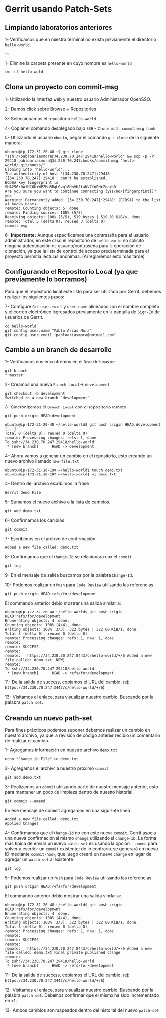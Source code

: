 # Gerrit usando Patch-Sets

## Limpiando laboratorios anteriores

1- Verificamos que en nuestra terminal no exista previamente el directorio `hello-world`.

```
ls 
```

1- Elimine la carpeta presente en cuyo nombre es `hello-world`

```
rm -rf hello-wold
```

## Clona un proyecto con commit-msg

1- Utilizando la interfaz web y nuestro usuario Administrador OpenSSO.

2- Damos click sobre Browse-> Repositories

3- Seleccionamos el repositorio `hello-world`

4- Copiar el comando desplegado bajo `SSH` - `Clone with commit-msg hook`

5- Utilizando el usuario `ubuntu`, pegar el comando `git clone` de la siguiente manera:

```
ubuntu@ip-172-31-20-48:~$ git clone "ssh://pabloariasmora@34.230.70.247:29418/hello-world" && scp -p -P 29418 pabloariasmora@34.230.70.247:hooks/commit-msg "hello-world/.git/hooks/"
Cloning into 'hello-world'...
The authenticity of host '[34.230.70.247]:29418 ([34.230.70.247]:29418)' can't be established.
ECDSA key fingerprint is SHA256:0AfHCUU+WPZMa5BgLGvg18HoVHJtaNV7foPHrZoaph0.
Are you sure you want to continue connecting (yes/no/[fingerprint])? yes
Warning: Permanently added '[34.230.70.247]:29418' (ECDSA) to the list of known hosts.
remote: Counting objects: 5, done
remote: Finding sources: 100% (5/5)
Receiving objects: 100% (5/5), 519 bytes | 519.00 KiB/s, done.
remote: Total 5 (delta 0), reused 3 (delta 0)
commit-msg             
```

6- **Importante:** Aunque especificamos una contraseña para el usuario administrador, en este caso el repositorio de `hello-world` no solicitó ninguna autenticación de usuario/contraseña para la operación de clonación, ya que la lista de control de acceso predeterminada para el proyecto permitía lecturas anónimas. (Arreglaremos esto más tarde)

## Configurando el Repositorio Local (ya que previamente lo borramos)

Para que el repositorio local esté listo para ser utilizado por Gerrit, debemos realizar los siguientes pasos:

7- Configure `Git` `user.email` y `user.name` alineados con el nombre completo y el correo electrónico ingresados previamente en la pantalla de `Sign-In` de usuarios de Gerrit.

```
cd hello-world
git config user.name "Pablo Arias Mora"
git config user.email "pabloariasmora@hotmail.com"
```

## Cambio a un branch de desarrollo

1- Verificamos nos encontremos en el `Branch`-> `master`

```
git branch
* master
```

2- Creamos una nueva `Branch Local`-> `development`

```
git checkout -b development
Switched to a new branch `development`
```

3- Sincronizamos el `Branch Local` con el repositorio remoto

```
git push origin HEAD:development

ubuntu@ip-172-31-20-48:~/hello-world$ git push origin HEAD:development
[...]
Total 0 (delta 0), reused 0 (delta 0)
remote: Processing changes: refs: 1, done    
To ssh://34.230.70.247:29418/hello-world
 * [new branch]      HEAD -> development
```

4- Ahora vamos a generar un cambio en el repositorio, esto creando un nuevo archivo llamado `new-file.txt`

```
ubuntu@ip-172-31-16-198:~/hello-world$ touch demo.txt
ubuntu@ip-172-31-16-198:~/hello-world$ vi demo.txt 
```

4- Dentro del archivo escribimos la frase

```
Gerrit Demo File
```

5- Sumamos el nuevo archivo a la lista de cambios.

```
git add demo.txt
```

6- Confirmamos los cambios

```
git commit
```

7- Escribimos en el archivo de confirmación.

```
Added a new file called: demo.txt
```

8- Confirmamos que el `Change-Id` se relacionara con el  `commit`

```
git log
```

9- En el mensaje de salida buscamos por la palabra `Change-Id`.

10- Podemos realizar un `Push` para `Code Review` utilizando las referencias.

```
git push origin HEAD:refs/for/development
```

El commando anterior debio mostrar una salida similar a:

```
ubuntu@ip-172-31-20-48:~/hello-world$ git push origin HEAD:refs/for/development
Enumerating objects: 4, done.
Counting objects: 100% (4/4), done.
Writing objects: 100% (3/3), 322 bytes | 322.00 KiB/s, done.
Total 3 (delta 0), reused 0 (delta 0)
remote: Processing changes: refs: 1, new: 1, done    
remote: 
remote: SUCCESS
remote: 
remote:   https://34.230.70.247:8443/c/hello-world/+/6 Added a new file called: demo.txt [NEW]
remote: 
To ssh://34.230.70.247:29418/hello-world
 * [new branch]      HEAD -> refs/for/development
```

11- De la salida de success, copiamos el URL del cambio. (ej: `https://34.230.70.247:8443/c/hello-world/+/6`)

13- Visitamos el enlace, para visualizar nuestro cambio. Buscando por la palabra `patch set`.

## Creando un nuevo path-set

Para fines prácticos podemos suponer debemos realizar un cambio en nuestro archivo, ya que la revisión de código anterior recibio un comentario de realizar el cambio.

1- Agregamos información en nuestro archivo `demo.txt`

```
echo "Change in File" >> demo.txt 
```

2- Agregamos el archivo a nuestro próximo `commit`

```
git add demo.txt
```

3- Realizamos un `commit` utilizando parte de nuestro mensaje anterior, esto para mantener un poco de limpieza dentro de nuestro historial.

```
git commit --amend
```

En ese mensaje de commit agregamos en una siguiente linea

```
Added a new file called: demo.txt
Applied Changes
```

4- Confirmamos que el `Change-Id` no con este nuevo `commit`. Gerrit asocia una nueva confirmación al mismo `change` utilizando el `Change-ID`. La forma más típica de enviar un nuevo `patch-set` es usando la opción `--amend` para volver a escribir un `commit` existente; de lo contrario, se generará un nuevo ID mediante `commit-hook`, que luego creará un nuevo `Change` en lugar de agregar un `patch-set` al existente

```
git log
```

5- Podemos realizar un `Push` para `Code Review` utilizando las referencias.

```
git push origin HEAD:refs/for/development
```

El commando anterior debio mostrar una salida similar a:

```
ubuntu@ip-172-31-20-48:~/hello-world$ git push origin HEAD:refs/for/development
Enumerating objects: 4, done.
Counting objects: 100% (4/4), done.
Writing objects: 100% (3/3), 322 bytes | 322.00 KiB/s, done.
Total 3 (delta 0), reused 0 (delta 0)
remote: Processing changes: refs: 1, new: 1, done    
remote: 
remote: SUCCESS
remote: 
remote:   https://34.230.70.247:8443/c/hello-world/+/6 Added a new file called: demo.txt Final private published Change
remote: 
To ssh://34.230.70.247:29418/hello-world
 * [new branch]      HEAD -> refs/for/development
```

11- De la salida de success, copiamos el URL del cambio. (ej: `https://34.230.70.247:8443/c/hello-world/+/6`)

12- Visitamos el enlace, para visualizar nuestro cambio. Buscando por la palabra `patch set`. Debemos confirmar que el mismo ha sido incrementado en `+1`.

13- Ambos cambios son mapeados dentro del historial del nuevo `patch-set`

